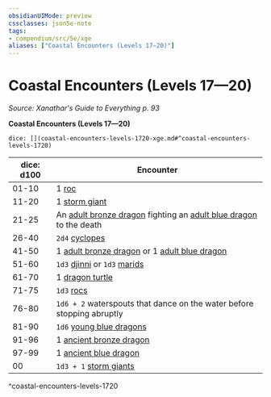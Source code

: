 ```yaml
---
obsidianUIMode: preview
cssclasses: json5e-note
tags:
- compendium/src/5e/xge
aliases: ["Coastal Encounters (Levels 17—20)"]
---
```

# Coastal Encounters (Levels 17—20)
*Source: Xanathar's Guide to Everything p. 93* 

**Coastal Encounters (Levels 17—20)**

`dice: [](coastal-encounters-levels-1720-xge.md#^coastal-encounters-levels-1720)`

| dice: d100 | Encounter |
|------------|-----------|
| 01-10 | 1 [roc](/2-Mechanics/CLI/bestiary/monstrosity/roc.md) |
| 11-20 | 1 [storm giant](/2-Mechanics/CLI/bestiary/giant/storm-giant.md) |
| 21-25 | An [adult bronze dragon](/2-Mechanics/CLI/bestiary/dragon/adult-bronze-dragon.md) fighting an [adult blue dragon](/2-Mechanics/CLI/bestiary/dragon/adult-blue-dragon.md) to the death |
| 26-40 | `2d4` [cyclopes](/2-Mechanics/CLI/bestiary/giant/cyclops.md) |
| 41-50 | 1 [adult bronze dragon](/2-Mechanics/CLI/bestiary/dragon/adult-bronze-dragon.md) or 1 [adult blue dragon](/2-Mechanics/CLI/bestiary/dragon/adult-blue-dragon.md) |
| 51-60 | `1d3` [djinni](/2-Mechanics/CLI/bestiary/elemental/djinni.md) or `1d3` [marids](/2-Mechanics/CLI/bestiary/elemental/marid.md) |
| 61-70 | 1 [dragon turtle](/2-Mechanics/CLI/bestiary/dragon/dragon-turtle.md) |
| 71-75 | `1d3` [rocs](/2-Mechanics/CLI/bestiary/monstrosity/roc.md) |
| 76-80 | `1d6 + 2` waterspouts that dance on the water before stopping abruptly |
| 81-90 | `1d6` [young blue dragons](/2-Mechanics/CLI/bestiary/dragon/young-blue-dragon.md) |
| 91-96 | 1 [ancient bronze dragon](/2-Mechanics/CLI/bestiary/dragon/ancient-bronze-dragon.md) |
| 97-99 | 1 [ancient blue dragon](/2-Mechanics/CLI/bestiary/dragon/ancient-blue-dragon.md) |
| 00 | `1d3 + 1` [storm giants](/2-Mechanics/CLI/bestiary/giant/storm-giant.md) |
^coastal-encounters-levels-1720